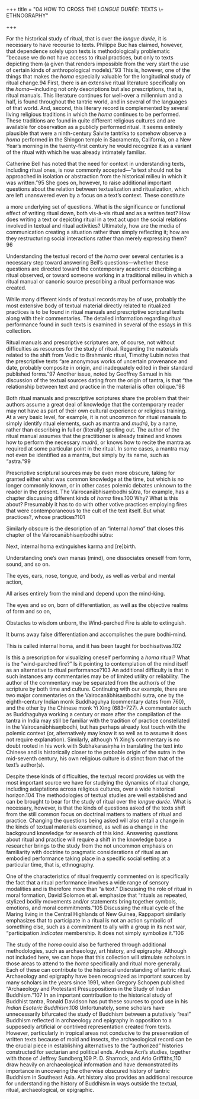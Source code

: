 +++
title = "04 HOW TO CROSS THE *LONGUE DURÉE*: TEXTS \\+ ETHNOGRAPHY"

+++

For the historical study of ritual, that is over the *longue durée*, it is necessary to have recourse to texts. Philippe Buc has claimed, however, that dependence solely upon texts is methodologically problematic “because we do not have access to ritual practices, but only to texts depicting them \(a given that renders impossible from the very start the use of certain kinds of anthropological models\).”93 This is, however, one of the things that makes the *homa* especially valuable for the longitudinal study of ritual change.94 First, there is an extensive ritual literature specifically on the *homa*—including not only descriptions but also prescriptions, that is, ritual manuals. This literature continues for well-over a millennium and a half, is found throughout the tantric world, and in several of the languages of that world. And, second, this literary record is complemented by several living religious traditions in which the *homa* continues to be performed. These traditions are found in quite different religious cultures and are available for observation as a publicly performed ritual. It seems entirely plausible that were a ninth-century Śaivite tantrika to somehow observe a *homa* performed in the Shingon temple in Sacramento, California, on a New Year’s morning in the twenty-first century he would recognize it as a variant of the ritual with which he was already intimately familiar.

Catherine Bell has noted that the need for context in understanding texts, including ritual ones, is now commonly accepted—“a text should not be approached in isolation or abstraction from the historical milieu in which it was written.”95 She goes on, however, to raise additional important questions about the relation between textualization and ritualization, which are left unanswered even by a focus on a text’s context. These constitute

a more underlying set of questions. What is the significance or functional effect of writing ritual down, both vis-à-vis ritual and as a written text? How does writing a text or depicting ritual in a text act upon the social relations involved in textual and ritual activities? Ultimately, how are the media of communication creating a situation rather than simply reflecting it; how are they restructuring social interactions rather than merely expressing them?96

Understanding the textual record of the *homa* over several centuries is a necessary step toward answering Bell’s questions—whether these questions are directed toward the contemporary academic describing a ritual observed, or toward someone working in a traditional milieu in which a ritual manual or canonic source prescribing a ritual performance was created.

While many different kinds of textual records may be of use, probably the most extensive body of textual material directly related to ritualized practices is to be found in ritual manuals and prescriptive scriptural texts along with their commentaries. The detailed information regarding ritual performance found in such texts is examined in several of the essays in this collection.

Ritual manuals and prescriptive scriptures are, of course, not without difficulties as resources for the study of ritual. Regarding the materials related to the shift from Vedic to Brahmanic ritual, Timothy Lubin notes that the prescriptive texts “are anonymous works of uncertain provenance and date, probably composite in origin, and inadequately edited in their standard published forms.”97 Another issue, noted by Geoffrey Samuel in his discussion of the textual sources dating from the origin of tantra, is that “the relationship between text and practice in the material is often oblique.”98

Both ritual manuals and prescriptive scriptures share the problem that their authors assume a great deal of knowledge that the contemporary reader may not have as part of their own cultural experience or religious training. At a very basic level, for example, it is not uncommon for ritual manuals to simply identify ritual elements, such as mantra and *mudrā*, by a name, rather than describing in full or \(literally\) spelling out. The author of the ritual manual assumes that the practitioner is already trained and knows how to perform the necessary *mudrā*, or knows how to recite the mantra as required at some particular point in the ritual. In some cases, a mantra may not even be identified as a mantra, but simply by its name, such as “astra.”99

Prescriptive scriptural sources may be even more obscure, taking for granted either what was common knowledge at the time, but which is no longer commonly known, or in other cases polemic debates unknown to the reader in the present. The Vairocanābhisaṃbodhi sūtra, for example, has a chapter discussing different kinds of *homa* fires.100 Why? What is this about? Presumably it has to do with other votive practices employing fires that were contemporaneous to the cult of the text itself. But what practices?, whose practices?101

Similarly obscure is the description of an “internal *homa*” that closes this chapter of the Vairocanābhisaṃbodhi sūtra:


Next, internal homa extinguishes karma and \[re\]birth.

Understanding one’s own manas \(mind\), one dissociates oneself from form, sound, and so on.

The eyes, ears, nose, tongue, and body, as well as verbal and mental action,

All arises entirely from the mind and depend upon the mind-king.

The eyes and so on, born of differentiation, as well as the objective realms of form and so on,

Obstacles to wisdom unborn, the Wind-parched Fire is able to extinguish.

It burns away false differentiation and accomplishes the pure bodhi-mind.

This is called internal homa, and it has been taught for bodhisattvas.102


Is this a prescription for visualizing oneself performing a *homa* ritual? What is the “wind-parched fire?” Is it pointing to contemplation of the mind itself as an alternative to ritual performance?103 An additional difficulty is that in such instances any commentaries may be of limited utility or reliability. The author of the commentary may be separated from the author/s of the scripture by both time and culture. Continuing with our example, there are two major commentaries on the Vairocanābhisaṃbodhi sutra, one by the eighth-century Indian monk Buddhaguhya \(commentary dates from 760\), and the other by the Chinese monk Yi Xing \(683–727\). A commentator such as Buddhaguhya working a century or more after the compilation of the tantra in India may still be familiar with the tradition of practice constellated in the Vairocanābhisaṃbodhi, but has perhaps already lost touch with the polemic context \(or, alternatively may know it so well as to assume it does not require explanation\). Similarly, although Yi Xing’s commentary is no doubt rooted in his work with Śubhakarasiṃha in translating the text into Chinese and is historically closer to the probable origin of the sutra in the mid-seventh century, his own religious culture is distinct from that of the text’s author\(s\).

Despite these kinds of difficulties, the textual record provides us with the most important source we have for studying the dynamics of ritual change, including adaptations across religious cultures, over a wide historical horizon.104 The methodologies of textual studies are well established and can be brought to bear for the study of ritual over the *longue durée*. What is necessary, however, is that the kinds of questions asked of the texts shift from the still common focus on doctrinal matters to matters of ritual and practice. Changing the questions being asked will also entail a change in the kinds of textual materials examined, as well as a change in the background knowledge for research of this kind. Answering questions about ritual and practice will require a shift in the knowledge base a researcher brings to the study from the not uncommon emphasis on familiarity with doctrine to pragmatic considerations of ritual as an embodied performance taking place in a specific social setting at a particular time, that is, ethnography.

One of the characteristics of ritual frequently commented on is specifically the fact that a ritual performance involves a wide range of sensory modalities and is therefore more than “a text.” Discussing the role of ritual in moral formation, David Solomon et al. emphasize that “rituals as repeated, stylized bodily movements and/or statements bring together symbols, emotions, and moral commitments.”105 Discussing the ritual cycle of the Maring living in the Central Highlands of New Guinea, Rappaport similarly emphasizes that to participate in a ritual is not an action symbolic of something else, such as a commitment to ally with a group in its next war, “participation *indicates* membership. It does not simply symbolize it.”106

The study of the *homa* could also be furthered through additional methodologies, such as archaeology, art history, and epigraphy. Although not included here, we can hope that this collection will stimulate scholars in those areas to attend to the *homa* specifically and ritual more generally. Each of these can contribute to the historical understanding of tantric ritual. Archaeology and epigraphy have been recognized as important sources by many scholars in the years since 1991, when Gregory Schopen published “Archaeology and Protestant Presuppositions in the Study of Indian Buddhism.”107 In an important contribution to the historical study of Buddhist tantra, Ronald Davidson has put these sources to good use in his *Indian Esoteric Buddhism*.108 Unfortunately, some scholars have unnecessarily bifurcated the study of Buddhism between a putatively “real” Buddhism reflected in archaeology and epigraphy in opposition to a supposedly artificial or contrived representation created from texts. However, particularly in tropical areas not conducive to the preservation of written texts because of mold and insects, the archaeological record can be the crucial piece in establishing alternatives to the “authorized” histories constructed for sectarian and political ends. Andrea Acri’s studies, together with those of Jeffrey Sundberg,109 P. D. Sharrock, and Arlo Griffiths,110 draw heavily on archaeological information and have demonstrated its importance in uncovering the otherwise obscured history of tantric Buddhism in Southeast Asia. Art history also provides an additional resource for understanding the history of Buddhism in ways outside the textual, ritual, archaeological, or epigraphic.


